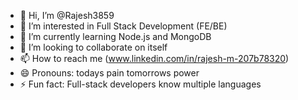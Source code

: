 - 👋 Hi, I’m @Rajesh3859
- 👀 I’m interested in Full Stack Development (FE/BE)
- 🌱 I’m currently learning Node.js and MongoDB
- 💞️ I’m looking to collaborate on itself
- 📫 How to reach me (www.linkedin.com/in/rajesh-m-207b78320) 
- 😄 Pronouns: todays pain tomorrows power
- ⚡ Fun fact: Full-stack developers know multiple languages

<!---
Rajesh3859/Rajesh3859 is a ✨ special ✨ repository because its `README.md` (this file) appears on your GitHub profile.
You can click the Preview link to take a look at your changes.
--->
